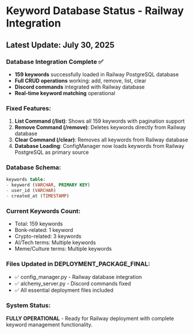 # Keyword Database Status - Railway Integration

## Latest Update: July 30, 2025

### Database Integration Complete ✅
- **159 keywords** successfully loaded in Railway PostgreSQL database
- **Full CRUD operations** working: add, remove, list, clear
- **Discord commands** integrated with Railway database
- **Real-time keyword matching** operational

### Fixed Features:
1. **List Command (/list)**: Shows all 159 keywords with pagination support
2. **Remove Command (/remove)**: Deletes keywords directly from Railway database
3. **Clear Command (/clear)**: Removes all keywords from Railway database
4. **Database Loading**: ConfigManager now loads keywords from Railway PostgreSQL as primary source

### Database Schema:
```sql
keywords table:
- keyword (VARCHAR, PRIMARY KEY)
- user_id (VARCHAR)
- created_at (TIMESTAMP)
```

### Current Keywords Count:
- Total: 159 keywords
- Bonk-related: 1 keyword
- Crypto-related: 3 keywords
- AI/Tech terms: Multiple keywords
- Meme/Culture terms: Multiple keywords

### Files Updated in DEPLOYMENT_PACKAGE_FINAL:
- ✅ config_manager.py - Railway database integration
- ✅ alchemy_server.py - Discord commands fixed
- ✅ All essential deployment files included

### System Status:
**FULLY OPERATIONAL** - Ready for Railway deployment with complete keyword management functionality.